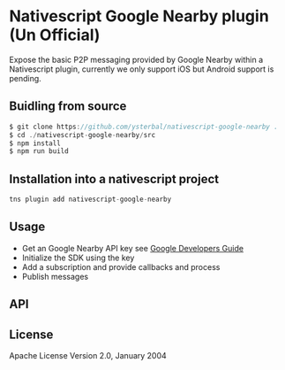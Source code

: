 # Nativescript Google Nearby plugin (Un Official)

Expose the basic P2P messaging provided by Google Nearby within a Nativescript plugin, currently we only support iOS but Android support is pending.

## Buidling from source

```javascript
$ git clone https://github.com/ysterbal/nativescript-google-nearby .
$ cd ./nativescript-google-nearby/src
$ npm install
$ npm run build 
```

## Installation into a nativescript project

```javascript
tns plugin add nativescript-google-nearby
```

## Usage

* Get an Google Nearby API key see [Google Developers Guide](https://developers.google.com/nearby/messages/overview)
* Initialize the SDK using the key
* Add a subscription and provide callbacks and process 
* Publish messages

## API

## License

Apache License Version 2.0, January 2004
